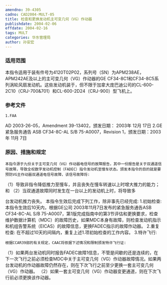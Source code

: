 ```yaml
---
amendno: 39-4305
cadno: CAD2004-MULT-05
title: 检查和更换发动机主可变几何（VG）作动器
publishdate: 2004-02-06
effdate: 2004-02-16
tags: MULT
categories: 华东管理局
author: 孙安宏
---
```


### 适用范围 
本指令适用于装有件号为4120T02P02，系列号（SN）为APM238AE，APM242AE及以上的主可变几何（VG）作动器的GE CF34-8C1和CF34-8C5系列涡轮风扇发动机。这些发动机装于，但不限于加拿大庞巴迪公司的CL-600-2C10（CRJ-700&701）和CL-600-2D24（CRJ-900）型飞机上。

<!--more-->
### 参考文件
    1.FAA 
AD 2003-26-05，Amendment 39-13402，颁发日期： 2003年 12月 17日
    2.GE紧急服务通告 ASB CF34-8C-AL S/B 75-A0007，Revision 1，颁发日期：2003年 11月 7日

### 原因、措施和规定 
    本指令源于九份关于主可变几何（VG）作动器电信号的故障报告，其中一份报告是关于双通道信号故障，导致全权数字发动机控制（FADEC）指令发动机至慢车状态。颁发本指令的目的就是要预防VG主作动器双通道电信号故障，该信号故障将: 
   （1）导致非指令降低推力至慢车，并且丧失在慢车转速以上时增大推力的能力；和 
   （2）当双通道故障同时发生在一台以上的发动机上时，将导致多
       
台发动机推力丧失。     本指令生效后完成下列工作，除非事先已经完成: 
    1.初始检查: 
    本指令生效后10天内，根据GE公司 2003年11月7日发布的紧急服务通告ASB CF34-8C-AL S/B 75-A0007，第1版完成指南中的第3节评估和更换要求，检查维护数据计算机（MDC）的故障历史，如果MDC本身有故障，则检查发动机指示和机组告警系统（EICAS）的故障信息，更换FADEC指示的故障作动器。 
    2.重复检查:     在不超过10天的间隔内，重复上述1.项初始检查的工作内容。 
    3.特许飞行: 

    根据CCAR39部的有关规定，CAAC将依据下述情况和限制颁发特许飞行证: 
   （1）如果两台发动机同时报告FADEC故障1信息，不管是间歇的还是连续的，在下一次飞行之前必须检查MDC中关于主可变几何（VG）作动器故障情况。如果两台发动机的作动器故障仍然存在，则在下次飞行之前至少更换一套主可变几何（VG）作动器。 
   （2）如果一套主可变几何（VG）作动器变更通道，则在下次飞行前必须更换该作动器。

